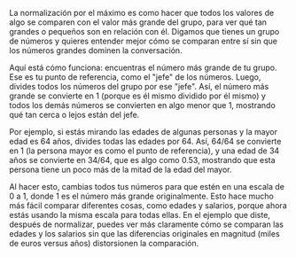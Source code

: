 La normalización por el máximo es como hacer que todos los valores de algo se comparen con el valor más grande del grupo, para ver qué tan grandes o pequeños son en relación con él. Digamos que tienes un grupo de números y quieres entender mejor cómo se comparan entre sí sin que los números grandes dominen la conversación.

Aquí está cómo funciona: encuentras el número más grande de tu grupo. Ese es tu punto de referencia, como el "jefe" de los números. Luego, divides todos los números del grupo por ese "jefe". Así, el número más grande se convierte en 1 (porque es él mismo dividido por él mismo) y todos los demás números se convierten en algo menor que 1, mostrando qué tan cerca o lejos están del jefe.

Por ejemplo, si estás mirando las edades de algunas personas y la mayor edad es 64 años, divides todas las edades por 64. Así, 64/64 se convierte en 1 (la persona mayor es como el punto de referencia), y una edad de 34 años se convierte en 34/64, que es algo como 0.53, mostrando que esta persona tiene un poco más de la mitad de la edad del mayor.

Al hacer esto, cambias todos tus números para que estén en una escala de 0 a 1, donde 1 es el número más grande originalmente. Esto hace mucho más fácil comparar diferentes cosas, como edades y salarios, porque ahora estás usando la misma escala para todas ellas. En el ejemplo que diste, después de normalizar, puedes ver más claramente cómo se comparan las edades y los salarios sin que las diferencias originales en magnitud (miles de euros versus años) distorsionen la comparación.